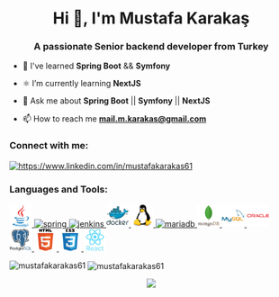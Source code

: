 <h1 align="center">Hi 👋, I'm Mustafa Karakaş</h1>
<h3 align="center">A passionate Senior backend developer from Turkey</h3>

- 🌱 I've learned **Spring Boot** && **Symfony**
- ⚛️ I’m currently learning **NextJS**

- 💬 Ask me about **Spring Boot** || **Symfony** || **NextJS**

- 📫 How to reach me **mail.m.karakas@gmail.com**

<h3 align="left">Connect with me:</h3>
<p align="left">
<a href="https://www.linkedin.com/in/mustafakarakas61" target="blank"><img align="center" src="https://raw.githubusercontent.com/rahuldkjain/github-profile-readme-generator/master/src/images/icons/Social/linked-in-alt.svg" alt="https://www.linkedin.com/in/mustafakarakas61" height="30" width="40" /></a>
</p>

<h3 align="left">Languages and Tools:</h3>
<p align="left">  <a href="https://www.java.com" target="_blank" rel="noreferrer"> <img src="https://raw.githubusercontent.com/devicons/devicon/master/icons/java/java-original.svg" alt="java" width="40" height="40"/> </a><a href="https://spring.io/" target="_blank" rel="noreferrer"> <img src="https://www.vectorlogo.zone/logos/springio/springio-icon.svg" alt="spring" width="40" height="40"/> <a href="https://www.jenkins.io" target="_blank" rel="noreferrer"> <img src="https://www.vectorlogo.zone/logos/jenkins/jenkins-icon.svg" alt="jenkins" width="40" height="40"/> </a><a href="https://www.docker.com/" target="_blank" rel="noreferrer"> <img src="https://raw.githubusercontent.com/devicons/devicon/master/icons/docker/docker-original-wordmark.svg" alt="docker" width="40" height="40"/> </a><a href="https://www.linux.org/" target="_blank" rel="noreferrer"> <img src="https://raw.githubusercontent.com/devicons/devicon/master/icons/linux/linux-original.svg" alt="linux" width="40" height="40"/> </a> <a href="https://mariadb.org/" target="_blank" rel="noreferrer"> <img src="https://www.vectorlogo.zone/logos/mariadb/mariadb-icon.svg" alt="mariadb" width="40" height="40"/> </a> <a href="https://www.mongodb.com/" target="_blank" rel="noreferrer"> <img src="https://raw.githubusercontent.com/devicons/devicon/master/icons/mongodb/mongodb-original-wordmark.svg" alt="mongodb" width="40" height="40"/> </a> <a href="https://www.mysql.com/" target="_blank" rel="noreferrer"> <img src="https://raw.githubusercontent.com/devicons/devicon/master/icons/mysql/mysql-original-wordmark.svg" alt="mysql" width="40" height="40"/> </a> <a href="https://www.oracle.com/" target="_blank" rel="noreferrer"> <img src="https://raw.githubusercontent.com/devicons/devicon/master/icons/oracle/oracle-original.svg" alt="oracle" width="40" height="40"/> </a> <a href="https://www.postgresql.org" target="_blank" rel="noreferrer"> <img src="https://raw.githubusercontent.com/devicons/devicon/master/icons/postgresql/postgresql-original-wordmark.svg" alt="postgresql" width="40" height="40"/> </a> <a href="https://www.w3.org/html/" target="_blank" rel="noreferrer"> <img src="https://raw.githubusercontent.com/devicons/devicon/master/icons/html5/html5-original-wordmark.svg" alt="html5" width="40" height="40"/> </a> <a href="https://www.w3schools.com/css/" target="_blank" rel="noreferrer"> <img src="https://raw.githubusercontent.com/devicons/devicon/master/icons/css3/css3-original-wordmark.svg" alt="css3" width="40" height="40"/> </a>  <a href="https://reactjs.org/" target="_blank" rel="noreferrer"> <img src="https://raw.githubusercontent.com/devicons/devicon/master/icons/react/react-original-wordmark.svg" alt="react" width="40" height="40"/> </a></p>

<p><img align="left" src="https://github-readme-stats.vercel.app/api/top-langs?username=mustafakarakas61&show_icons=true&theme=radical&locale=en&layout=compact" alt="mustafakarakas61" /></p>

<p>&nbsp;<img align="center" src="https://github-readme-stats.vercel.app/api?username=mustafakarakas61&show_icons=true&theme=radical&locale=en" alt="mustafakarakas61" /></p>

<p align="center">
  <a href="https://github.com/mustafakarakas61">
    <img src="https://komarev.com/ghpvc/?username=mustafakarakas61&color=blue&style=flat)" />
  </a>
</p>

